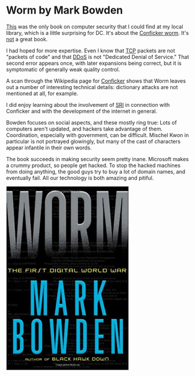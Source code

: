 # Worm by Mark Bowden

[This](https://www.amazon.com/Worm-First-Digital-World-War/dp/0802119832) was the only book on computer security that I could find at my local library, which is a little surprising for DC. It's about the [Conficker worm](https://en.wikipedia.org/wiki/Conficker). It's [not](http://www.nytimes.com/2011/10/04/books/mark-bowdens-worm-about-conficker-review.html) a great book.

I had hoped for more expertise. Even I know that [TCP](https://en.wikipedia.org/wiki/Transmission_Control_Protocol) packets are not "packets of code" and that [DDoS](https://en.wikipedia.org/wiki/Denial-of-service_attack#Distributed_attack) is not "Dedicated Denial of Service." That second error appears once, with later expansions being correct, but it is symptomatic of generally weak quality control.

A scan through the Wikipedia page for [Conficker](https://en.wikipedia.org/wiki/Conficker) shows that Worm leaves out a number of interesting technical details: dictionary attacks are not mentioned at all, for example.

I did enjoy learning about the involvement of [SRI](https://www.sri.com/) in connection with Conficker and with the development of the internet in general.

Bowden focuses on social aspects, and these mostly ring true: Lots of computers aren't updated, and hackers take advantage of them. Coordination, especially with government, can be difficult. Mischel Kwon in particular is not portrayed glowingly, but many of the cast of characters appear infantile in their own words.

The book succeeds in making security seem pretty inane. Microsoft makes a crummy product, so people get hacked. To stop the hacked machines from doing anything, the good guys try to buy a lot of domain names, and eventually fail. All our technology is both amazing and pitiful.

![Worm cover](worm_cover.jpg)
